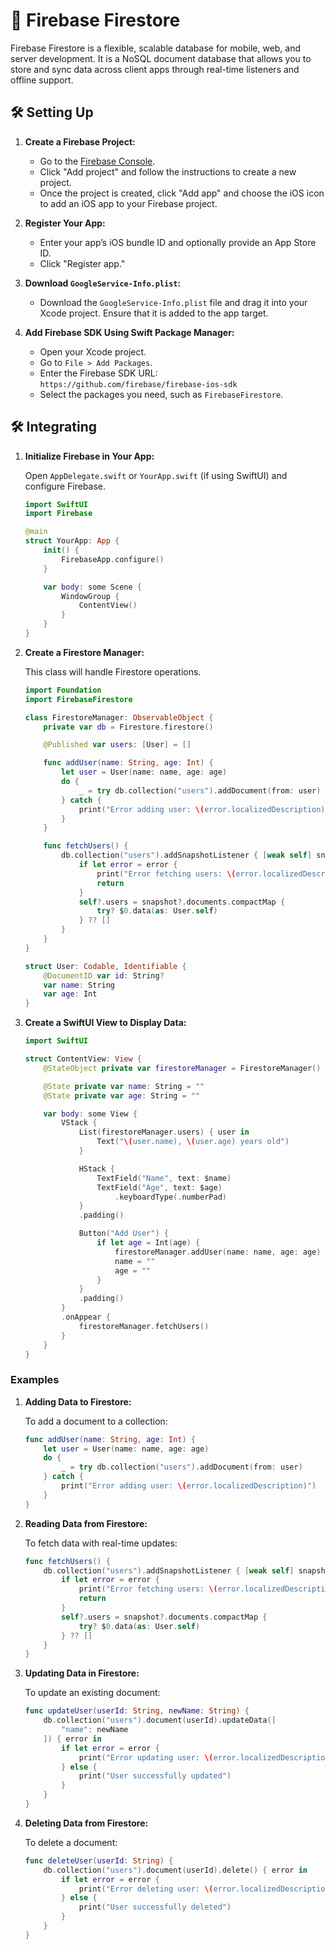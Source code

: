 # 🚀 Firebase Firestore

Firebase Firestore is a flexible, scalable database for mobile, web, and server development. It is a NoSQL document database that allows you to store and sync data across client apps through real-time listeners and offline support.

## 🛠️ Setting Up

1. **Create a Firebase Project:**
   - Go to the [Firebase Console](https://console.firebase.google.com/).
   - Click "Add project" and follow the instructions to create a new project.
   - Once the project is created, click "Add app" and choose the iOS icon to add an iOS app to your Firebase project.

2. **Register Your App:**
   - Enter your app’s iOS bundle ID and optionally provide an App Store ID.
   - Click "Register app."

3. **Download `GoogleService-Info.plist`:**
   - Download the `GoogleService-Info.plist` file and drag it into your Xcode project. Ensure that it is added to the app target.

4. **Add Firebase SDK Using Swift Package Manager:**
   - Open your Xcode project.
   - Go to `File > Add Packages`.
   - Enter the Firebase SDK URL: `https://github.com/firebase/firebase-ios-sdk`
   - Select the packages you need, such as `FirebaseFirestore`.

## 🛠️ Integrating

1. **Initialize Firebase in Your App:**

   Open `AppDelegate.swift` or `YourApp.swift` (if using SwiftUI) and configure Firebase.

   ```swift
   import SwiftUI
   import Firebase

   @main
   struct YourApp: App {
       init() {
           FirebaseApp.configure()
       }

       var body: some Scene {
           WindowGroup {
               ContentView()
           }
       }
   }
   ```

2. **Create a Firestore Manager:**

   This class will handle Firestore operations.

   ```swift
   import Foundation
   import FirebaseFirestore

   class FirestoreManager: ObservableObject {
       private var db = Firestore.firestore()

       @Published var users: [User] = []

       func addUser(name: String, age: Int) {
           let user = User(name: name, age: age)
           do {
               _ = try db.collection("users").addDocument(from: user)
           } catch {
               print("Error adding user: \(error.localizedDescription)")
           }
       }

       func fetchUsers() {
           db.collection("users").addSnapshotListener { [weak self] snapshot, error in
               if let error = error {
                   print("Error fetching users: \(error.localizedDescription)")
                   return
               }
               self?.users = snapshot?.documents.compactMap {
                   try? $0.data(as: User.self)
               } ?? []
           }
       }
   }

   struct User: Codable, Identifiable {
       @DocumentID var id: String?
       var name: String
       var age: Int
   }
   ```

3. **Create a SwiftUI View to Display Data:**

   ```swift
   import SwiftUI

   struct ContentView: View {
       @StateObject private var firestoreManager = FirestoreManager()

       @State private var name: String = ""
       @State private var age: String = ""

       var body: some View {
           VStack {
               List(firestoreManager.users) { user in
                   Text("\(user.name), \(user.age) years old")
               }

               HStack {
                   TextField("Name", text: $name)
                   TextField("Age", text: $age)
                       .keyboardType(.numberPad)
               }
               .padding()

               Button("Add User") {
                   if let age = Int(age) {
                       firestoreManager.addUser(name: name, age: age)
                       name = ""
                       age = ""
                   }
               }
               .padding()
           }
           .onAppear {
               firestoreManager.fetchUsers()
           }
       }
   }
   ```

### Examples

1. **Adding Data to Firestore:**

   To add a document to a collection:

   ```swift
   func addUser(name: String, age: Int) {
       let user = User(name: name, age: age)
       do {
           _ = try db.collection("users").addDocument(from: user)
       } catch {
           print("Error adding user: \(error.localizedDescription)")
       }
   }
   ```

2. **Reading Data from Firestore:**

   To fetch data with real-time updates:

   ```swift
   func fetchUsers() {
       db.collection("users").addSnapshotListener { [weak self] snapshot, error in
           if let error = error {
               print("Error fetching users: \(error.localizedDescription)")
               return
           }
           self?.users = snapshot?.documents.compactMap {
               try? $0.data(as: User.self)
           } ?? []
       }
   }
   ```

3. **Updating Data in Firestore:**

   To update an existing document:

   ```swift
   func updateUser(userId: String, newName: String) {
       db.collection("users").document(userId).updateData([
           "name": newName
       ]) { error in
           if let error = error {
               print("Error updating user: \(error.localizedDescription)")
           } else {
               print("User successfully updated")
           }
       }
   }
   ```

4. **Deleting Data from Firestore:**

   To delete a document:

   ```swift
   func deleteUser(userId: String) {
       db.collection("users").document(userId).delete() { error in
           if let error = error {
               print("Error deleting user: \(error.localizedDescription)")
           } else {
               print("User successfully deleted")
           }
       }
   }
   ```
